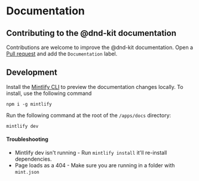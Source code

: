 # Documentation

## Contributing to the @dnd-kit documentation

Contributions are welcome to improve the @dnd-kit documentation. Open a [Pull request](https://github.com/clauderic/dnd-kit/pulls) and add the `Documentation` label.

## Development

Install the [Mintlify CLI](https://www.npmjs.com/package/mintlify) to preview the documentation changes locally. To install, use the following command

```
npm i -g mintlify
```

Run the following command at the root of the `/apps/docs` directory:

```
mintlify dev
```

#### Troubleshooting

- Mintlify dev isn't running - Run `mintlify install` it'll re-install dependencies.
- Page loads as a 404 - Make sure you are running in a folder with `mint.json`
